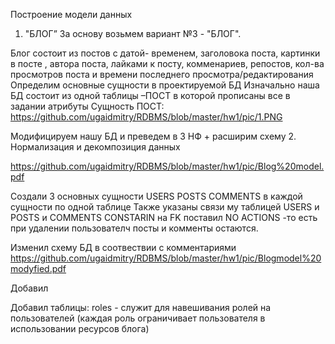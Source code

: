 
    
Построение модели данных
1. "БЛОГ”
За основу возьмем вариант №3 - "БЛОГ". 

Блог состоит из постов с  датой- временем, заголовока поста, картинки в посте , автора поста, лайками к посту, комменариев, репостов, кол-ва просмотров поста и времени последнего просмотра/редактирования
Определим основные сущности в проектируемой БД
Изначально наша БД состоит из одной таблицы –ПОСТ в которой прописаны все в задании атрибуты
Сущность ПОСТ:
https://github.com/ugaidmitry/RDBMS/blob/master/hw1/pic/1.PNG


Модифицируем нашу БД и преведем в 3 НФ + расширим схему
2. Нормализация и декомпозиция данных

https://github.com/ugaidmitry/RDBMS/blob/master/hw1/pic/Blog%20model.pdf

Создали 3 основных сущности
USERS
POSTS
COMMENTS
в каждой сущности по одной таблице
Также указаны связи му таблицей USERS и POSTS и COMMENTS
CONSTARIN на FK поставил NO ACTIONS -то есть при удалении пользователч посты и комменты остаются.

Изменил схему БД в соотвествии с комментариями
https://github.com/ugaidmitry/RDBMS/blob/master/hw1/pic/Blogmodel%20modyfied.pdf

Добавил 

Добавил таблицы:
roles - служит для навешивания ролей на пользователей (каждая роль ограничивает пользователя в использовании ресурсов блога)

